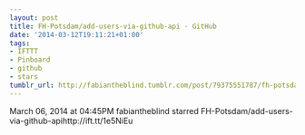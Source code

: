 ```yaml
---
layout: post
title: FH-Potsdam/add-users-via-github-api · GitHub
date: '2014-03-12T19:11:21+01:00'
tags:
- IFTTT
- Pinboard
- github
- stars
tumblr_url: http://fabiantheblind.tumblr.com/post/79375551787/fh-potsdam-add-users-via-github-api-github
---
```

March 06, 2014 at 04:45PM
fabiantheblind starred FH-Potsdam/add-users-via-github-apihttp://ift.tt/1e5NiEu
